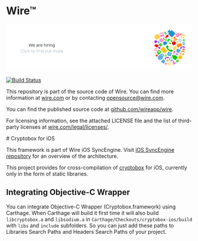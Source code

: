 # Wire™
[![Wire logo](https://github.com/wireapp/wire/blob/master/assets/header-small.png?raw=true)](https://wire.com/jobs/)

[![Build Status](https://travis-ci.org/wireapp/wire-ios-cryptobox.svg?branch=develop)](https://travis-ci.org/wireapp/wire-ios-cryptobox)

This repository is part of the source code of Wire. You can find more information at [wire.com](https://wire.com) or by contacting opensource@wire.com.

You can find the published source code at [github.com/wireapp/wire](https://github.com/wireapp/wire).

For licensing information, see the attached LICENSE file and the list of third-party licenses at [wire.com/legal/licenses/](https://wire.com/legal/licenses/).

# Cryptobox for iOS

This framework is part of Wire iOS SyncEngine. Visit [iOS SyncEngine repository](http://github.com/wireapp/wire-ios-sync-engine) for an overview of the architecture.

This project provides for cross-compilation of [cryptobox](https://github.com/shared-secret/cryptobox) for iOS, currently only in the form of static libraries.

## Integrating Objective-C Wrapper
You can integrate Objective-C Wrapper (Cryptobox.framework) using Carthage.
When Carthage will build it first time it will also build `libcryptobox.a` and `libsodium.a` in `Carthage/Checkouts/cryptobox-ios/build` with `libs` and `include` subfolders. So you can just add these paths to Libraries Search Paths and Headers Search Paths of your project.
